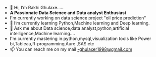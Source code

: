 - 👋 Hi, I’m Rakhi Ghulaxe.....
- **A Passionate Data Science and Data analyst Enthusiast**
- I'm currently working on data science project "oil price prediction"
- 🌱 I’m currently learning Python,Machine learning and Deep learning.
- 💞️ Ask me about Data science,data analyst,python,artificial intelligence,Machine learning....
- I'm currently mastering in python,mysql,visualization tools like Power bi,Tableau,R-programming,Aure ,SAS etc
- 📫 You can reach me on my mail  -ghulaxer1998@gmail.com
  

<!---
ghulaxer1/ghulaxer1 is a ✨ special ✨ repository because its `README.md` (this file) appears on your GitHub profile.
You can click the Preview link to take a look at your changes.
--->
